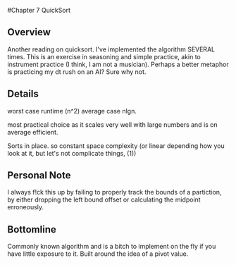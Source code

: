 #Chapter 7 QuickSort

## Overview

Another reading on quicksort. I've implemented the algorithm SEVERAL times. This is an exercise in seasoning and simple practice, akin to instrument practice (I think, I am not a musician). Perhaps a better metaphor is practicing my dt rush on an AI? Sure why not. 

## Details

worst case runtime (n^2)
average case nlgn.

most practical choice as it scales very well with large numbers and is on average efficient. 

Sorts in place. so constant space complexity (or linear depending how you look at it, but let's not complicate things, (1))

## Personal Note
I always f!ck this up by failing to properly track the bounds of a partiction, by either dropping the left bound offset or calculating the midpoint erroneously. 

## Bottomline

Commonly known algorithm and is a bitch to implement on the fly if you have little exposure to it. Built around the idea of a pivot value. 
